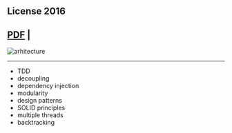 ## License 2016

## [PDF](https://ipfs.io/ipfs/QmQNhgeMsNb8qh8QmAMuTd2KPTq4kTf9CsMxWEuQPtgvoF) | 

![arhitecture](https://ipfs.io/ipfs/QmNNVyFq1vcEATa35DN1zVyeYLwtZFCALqZNueLeToLZvV)

<hr> 

* TDD
* decoupling
* dependency injection
* modularity
* design patterns
* SOLID principles
* multiple threads
* backtracking
